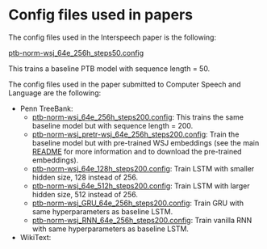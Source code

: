 # Config files used in papers

The config files used in the Interspeech paper is the following:

[ptb-norm-wsj_64e_256h_steps50.config](ptb-norm-wsj_64e_256h_steps50.config)

This trains a baseline PTB model with sequence length = 50.

The config files used in the paper submitted to Computer Speech and Language are the following:
* Penn TreeBank:
  * [ptb-norm-wsj_64e_256h_steps200.config](ptb-norm-wsj_64e_256h_steps200.config): This trains the same baseline model but with sequence length = 200.
  * [ptb-norm-wsj_pretr-wsj_64e_256h_steps200.config](ptb-norm-wsj_pretr-wsj_64e_256h_steps200.config): Train the baseline model but with pre-trained WSJ embeddings (see the main [README](../README.md) for more information and to download the pre-trained embeddings).
  * [ptb-norm-wsj_64e_128h_steps200.config](ptb-norm-wsj_64e_128h_steps200.config): Train LSTM with smaller hidden size, 128 instead of 256.
  * [ptb-norm-wsj_64e_512h_steps200.config](ptb-norm-wsj_64e_512h_steps200.config): Train LSTM with larger hidden size, 512 instead of 256.
  * [ptb-norm-wsj_GRU_64e_256h_steps200.config](ptb-norm-wsj_GRU_64e_256h_steps200.config): Train GRU with same hyperparameters as baseline LSTM.
  * [ptb-norm-wsj_RNN_64e_256h_steps200.config](ptb-norm-wsj_RNN_64e_256h_steps200.config): Train vanilla RNN with same hyperparameters as baseline LSTM.
* WikiText:

